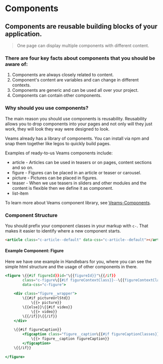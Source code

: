 [//]: # ({{#wrapWith "content-section"}})

[//]: # ({{#wrapWith "grid-row"}})
[//]: #     ({{#wrapWith "grid-col" colClasses="is-col-tablet-l-8"}})

# Components

## Components are reusable building blocks of your application. 

> One page can display multiple components with different content.

### There are four key facts about components that you should be aware of:

1. Components are always closely related to content.
2. Component's content are variables and can change in different contexts.
3. Components are generic and can be used all over your project.
4. Components can contain other components.

### Why should you use components?

The main reason you should use components is reusability. Reusability allows you to drop components into your pages and not only will they just work, they will look they way were designed to look.

Veams already has a library of components. You can install via npm and snap them together like legos to quickly build pages.

Examples of ready-to-us Veams components include:

- article - Articles can be used in teasers or on pages, content sections and so on.
- figure - Figures can be placed in an article or teaser or carousel.
- picture - Pictures can be placed in figures.
- teaser - When we use teasers in sliders and other modules and the content is flexible then we define it as component.
- list-item

To learn more about Veams component library, see [Veams-Components](/veams-components/index.html).

[//]: #     ({{/wrapWith}})
[//]: # ({{/wrapWith}})

[//]: # ({{/wrapWith}})
[//]: # ({{#wrapWith "content-section"}})

[//]: # ({{#wrapWith "grid-row"}})
[//]: #     ({{#wrapWith "grid-col" colClasses="is-col-mobile-l-6"}})

### Component Structure

You should prefix your component classes in your markup with `c-`. That makes it easier to identify where a new component starts.

[//]: #     ({{/wrapWith}})
[//]: #     ({{#wrapWith "grid-col" colClasses="is-col-mobile-l-6"}})

```html
<article class="c-article--default" data-css="c-article--default"></article>
```

[//]: #     ({{/wrapWith}})
[//]: # ({{/wrapWith}})

[//]: # ({{/wrapWith}})
[//]: # ({{#wrapWith "content-section"}})

[//]: # ({{#wrapWith "grid-row"}})
[//]: #     ({{#wrapWith "grid-col" colClasses="is-col-mobile-l-6"}})

#### Example Component: Figure

Here we have one example in Handlebars for you, where you can see the simple html structure and the usage of other components in there.

[//]: #     ({{/wrapWith}})
[//]: #     ({{#wrapWith "grid-col" colClasses="is-col-mobile-l-6"}})

```hbs
<figure \{{#if figureId}}id="\{{figureId}}"\{{/if}}
        class="c-figure\{{#if figureContextClass}}--\{{figureContextClass}}\{{/if}}\{{#if figureClasses}} \{{figureClasses}}\{{/if}}" 
        data-css="c-figure">
        
    <div class="figure__wrapper">
        \{{#if pictureUrlStd}}
            \{{> picture}}
        \{{else}}\{{#if video}}
            \{{> video}}
        \{{/if}}\{{/if}}
    </div>
    
    \{{#if figureCaption}}
        <figcaption class="figure__caption\{{#if figureCaptionClasses}} \{{figureCaptionClasses}}\{{/if}}">
            \{{> figure__caption figureCaption}}
        </figcaption>
    \{{/if}}
    
</figure>
```

[//]: #     ({{/wrapWith}})
[//]: # ({{/wrapWith}})
[//]: # ({{/wrapWith}})
